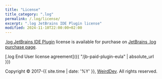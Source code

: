 ```yaml
---
title: "License"
title_category: ".log"
permalink: /.log/license/
excerpt: ".log JetBrains IDE Plugin license"
modified: 2024-11-10T22:00:00+02:00
---
```


[.log JetBrains IDE Plugin](https://plugins.jetbrains.com/plugin/25828--log) license is available for purchase on [JetBrains .log purchase page](https://plugins.jetbrains.com/plugin/25828--log/pricing). 

[.log End User license agreement]({{ "/jb-paid-plugin-eula" | absolute_url }})

Copyright © 2017-{{ site.time | date: '%Y' }}, [WeirdDev](https://weirddev.com). All rights reserved.